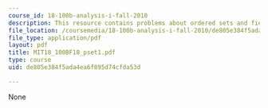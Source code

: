 ```yaml
---
course_id: 18-100b-analysis-i-fall-2010
description: This resource contains problems about ordered sets and fields, Rudin.
file_location: /coursemedia/18-100b-analysis-i-fall-2010/de805e384f5ada4ea6f895d74cfda53d_MIT18_100BF10_pset1.pdf
file_type: application/pdf
layout: pdf
title: MIT18_100BF10_pset1.pdf
type: course
uid: de805e384f5ada4ea6f895d74cfda53d

---
```

None